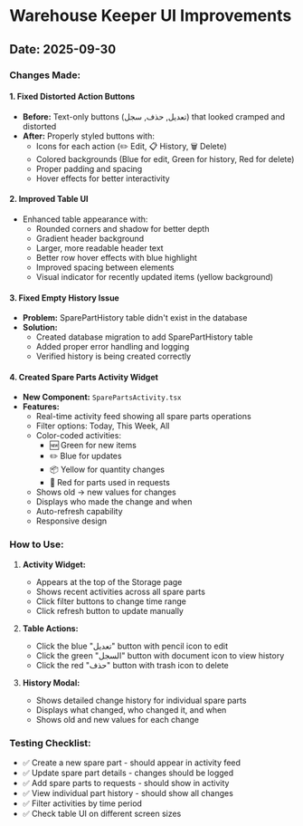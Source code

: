 # Warehouse Keeper UI Improvements

## Date: 2025-09-30

### Changes Made:

#### 1. **Fixed Distorted Action Buttons**
- **Before:** Text-only buttons (تعديل, حذف, سجل) that looked cramped and distorted
- **After:** Properly styled buttons with:
  - Icons for each action (✏️ Edit, 📋 History, 🗑️ Delete)
  - Colored backgrounds (Blue for edit, Green for history, Red for delete)
  - Proper padding and spacing
  - Hover effects for better interactivity

#### 2. **Improved Table UI**
- Enhanced table appearance with:
  - Rounded corners and shadow for better depth
  - Gradient header background
  - Larger, more readable header text
  - Better row hover effects with blue highlight
  - Improved spacing between elements
  - Visual indicator for recently updated items (yellow background)

#### 3. **Fixed Empty History Issue**
- **Problem:** SparePartHistory table didn't exist in the database
- **Solution:** 
  - Created database migration to add SparePartHistory table
  - Added proper error handling and logging
  - Verified history is being created correctly

#### 4. **Created Spare Parts Activity Widget**
- **New Component:** `SparePartsActivity.tsx`
- **Features:**
  - Real-time activity feed showing all spare parts operations
  - Filter options: Today, This Week, All
  - Color-coded activities:
    - 🆕 Green for new items
    - ✏️ Blue for updates
    - 📦 Yellow for quantity changes
    - 🔧 Red for parts used in requests
  - Shows old → new values for changes
  - Displays who made the change and when
  - Auto-refresh capability
  - Responsive design

### How to Use:

1. **Activity Widget:** 
   - Appears at the top of the Storage page
   - Shows recent activities across all spare parts
   - Click filter buttons to change time range
   - Click refresh button to update manually

2. **Table Actions:**
   - Click the blue "تعديل" button with pencil icon to edit
   - Click the green "السجل" button with document icon to view history
   - Click the red "حذف" button with trash icon to delete

3. **History Modal:**
   - Shows detailed change history for individual spare parts
   - Displays what changed, who changed it, and when
   - Shows old and new values for each change

### Testing Checklist:
- ✅ Create a new spare part - should appear in activity feed
- ✅ Update spare part details - changes should be logged
- ✅ Add spare parts to requests - should show in activity
- ✅ View individual part history - should show all changes
- ✅ Filter activities by time period
- ✅ Check table UI on different screen sizes
